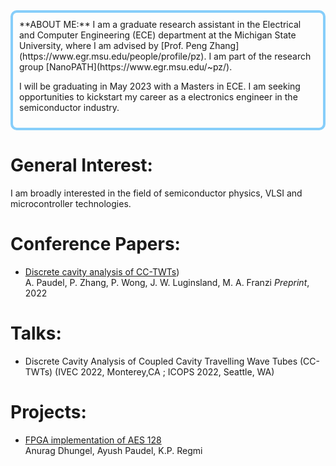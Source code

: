 <div style="border: 4px solid LightSkyBlue; border-radius: 10px; padding: 10px;">
**ABOUT ME:**
I am a graduate research assistant in the Electrical and Computer Engineering (ECE) department at the Michigan State University, where I am advised by [Prof. Peng Zhang](https://www.egr.msu.edu/people/profile/pz). I am part of the research group [NanoPATH](https://www.egr.msu.edu/~pz/).

 I will be graduating in May 2023 with a Masters in ECE. I am seeking opportunities to kickstart my career as a electronics engineer in the semiconductor industry.
</div>

**General Interest:**
======

I am broadly interested in the field of semiconductor physics, VLSI and microcontroller technologies. 

**Conference Papers:**
======

- [Discrete cavity analysis of CC-TWTs](https://ieeexplore.ieee.org/document/9813326))   
A. Paudel, P. Zhang, P. Wong, J. W. Luginsland, M. A. Franzi
*Preprint*, 2022    


**Talks:**
======
- Discrete Cavity Analysis of Coupled Cavity Travelling Wave Tubes (CC-TWTs) (IVEC 2022, Monterey,CA ; ICOPS 2022, Seattle, WA) 


**Projects:**
======

- [FPGA implementation of AES 128](https://paudela11.github.io/Misc_Writings/Senior_Design_Final1.pdf)    
  Anurag Dhungel, Ayush Paudel, K.P. Regmi


